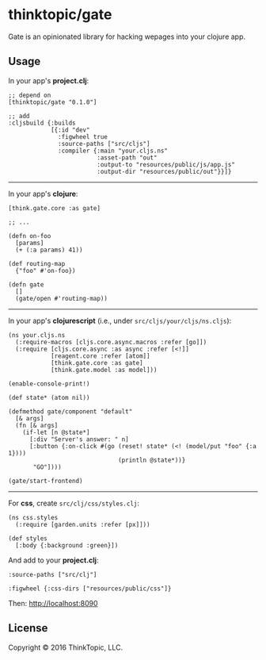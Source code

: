 # thinktopic/gate

Gate is an opinionated library for hacking wepages into your clojure app.

## Usage

In your app's **project.clj**:

```
;; depend on
[thinktopic/gate "0.1.0"]

;; add
:cljsbuild {:builds
            [{:id "dev"
              :figwheel true
              :source-paths ["src/cljs"]
              :compiler {:main "your.cljs.ns"
                         :asset-path "out"
                         :output-to "resources/public/js/app.js"
                         :output-dir "resources/public/out"}}]}

```

---

In your app's **clojure**:

```
[think.gate.core :as gate]

;; ...

(defn on-foo
  [params]
  (+ (:a params) 41))

(def routing-map
  {"foo" #'on-foo})

(defn gate
  []
  (gate/open #'routing-map))

```

---

In your app's **clojurescript** (i.e., under `src/cljs/your/cljs/ns.cljs`):

```
(ns your.cljs.ns
  (:require-macros [cljs.core.async.macros :refer [go]])
  (:require [cljs.core.async :as async :refer [<!]]
            [reagent.core :refer [atom]]
            [think.gate.core :as gate]
            [think.gate.model :as model]))

(enable-console-print!)

(def state* (atom nil))

(defmethod gate/component "default"
  [& args]
  (fn [& args]
    (if-let [n @state*]
      [:div "Server's answer: " n]
      [:button {:on-click #(go (reset! state* (<! (model/put "foo" {:a 1})))
                               (println @state*))}
       "GO"])))

(gate/start-frontend)
```

---

For **css**, create `src/clj/css/styles.clj`:

```
(ns css.styles
  (:require [garden.units :refer [px]]))

(def styles
  [:body {:background :green}])
```

And add to your **project.clj**:

```
:source-paths ["src/clj"]

:figwheel {:css-dirs ["resources/public/css"]}
```

Then: [http://localhost:8090](http://localhost:8090)

## License

Copyright © 2016 ThinkTopic, LLC.